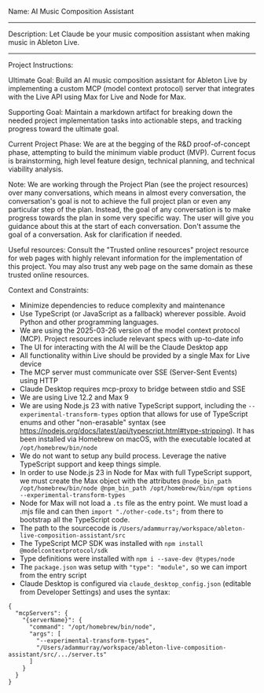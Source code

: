 Name: AI Music Composition Assistant

---

Description: Let Claude be your music composition assistant when making music in Ableton Live.

---

Project Instructions:

Ultimate Goal: Build an AI music composition assistant for Ableton Live by implementing a custom MCP (model context protocol) server that integrates with the Live API using Max for Live and Node for Max.

Supporting Goal: Maintain a markdown artifact for breaking down the needed project implementation tasks into actionable steps, and tracking progress toward the ultimate goal.

Current Project Phase: We are at the begging of the R&D proof-of-concept phase, attempting to build the minimum viable product (MVP). Current focus is brainstorming, high level feature design, technical planning, and technical viability analysis.

Note: We are working through the Project Plan (see the project resources) over many conversations, which means in almost every conversation, the conversation's goal is not to achieve the full project plan or even any particular step of the plan. Instead, the goal of any conversation is to make progress towards the plan in some very specific way. The user will give you guidance about this at the start of each conversation. Don't assume the goal of a conversation. Ask for clarification if needed.

Useful resources: Consult the "Trusted online resources" project resource for web pages with highly relevant information for the implementation of this project. You may also trust any web page on the same domain as these trusted online resources.

Context and Constraints:

- Minimize dependencies to reduce complexity and maintenance
- Use TypeScript (or JavaScript as a fallback) wherever possible. Avoid Python and other programming languages.
- We are using the 2025-03-26 version of the model context protocol (MCP). Project resources include relevant specs with up-to-date info
- The UI for interacting with the AI will be the Claude Desktop app
- All functionality within Live should be provided by a single Max for Live device
- The MCP server must communicate over SSE (Server-Sent Events) using HTTP
- Claude Desktop requires mcp-proxy to bridge between stdio and SSE
- We are using Live 12.2 and Max 9
- We are using Node.js 23 with native TypeScript support, including the `--experimental-transform-types` option that allows for use of TypeScript enums and other "non-erasable" syntax (see https://nodejs.org/docs/latest/api/typescript.html#type-stripping). It has been installed via Homebrew on macOS, with the executable located at `/opt/homebrew/bin/node`
- We do not want to setup any build process. Leverage the native TypeScript support and keep things simple.
- In order to use Node.js 23 in Node for Max with full TypeScript support, we must create the Max object with the attributes `@node_bin_path /opt/homebrew/bin/node @npm_bin_path /opt/homebrew/bin/npm options --experimental-transform-types`
- Node for Max will not load a `.ts` file as the entry point. We must load a .mjs file and can then `import "./other-code.ts";` from there to bootstrap all the TypeScript code.
- The path to the sourcecode is `/Users/adammurray/workspace/ableton-live-composition-assistant/src`
- The TypeScript MCP SDK was installed with `npm install @modelcontextprotocol/sdk`
- Type definitions were installed with `npm i --save-dev @types/node`
- The `package.json` was setup with `"type": "module",` so we can import from the entry script
- Claude Desktop is configured via `claude_desktop_config.json` (editable from Developer Settings) and uses the syntax:

```
{
  "mcpServers": {
    "{serverName}": {
      "command": "/opt/homebrew/bin/node",
      "args": [
        "--experimental-transform-types",
        "/Users/adammurray/workspace/ableton-live-composition-assistant/src/.../server.ts"
      ]
    }
  }
}
```
